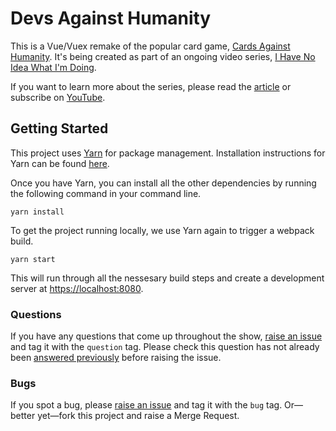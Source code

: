 # Devs Against Humanity

This is a Vue/Vuex remake of the popular card game, [Cards Against Humanity](https://cardsagainsthumanity.com/).
It's being created as part of an ongoing video series, [I Have No Idea What I'm Doing](https://www.youtube.com/watch?v=9Cio1Bfs_0I&list=PLQnVLZV0MsRKVTJvKDTFsyWYRLn499JP6).

If you want to learn more about the series, please read the [article](https://sam.beckham.io/wrote/i-have-no-idea-what-im-doing) or subscribe on [YouTube](https://youtube.com/frontendne).

## Getting Started
This project uses [Yarn](https://yarnpkg.com/en/) for package management.
Installation instructions for Yarn can be found [here](https://yarnpkg.com/en/docs/install).

Once you have Yarn, you can install all the other dependencies by running the following command in your command line.

```
yarn install
```

To get the project running locally, we use Yarn again to trigger a webpack build.

```
yarn start
```

This will run through all the nessesary build steps and create a development server at [https://localhost:8080](https://localhost:8080).

### Questions
If you have any questions that come up throughout the show, [raise an issue](https://gitlab.com/frontendne/devs-against-humanity/issues/new) and tag it with the `question` tag.
Please check this question has not already been [answered previously](https://gitlab.com/frontendne/devs-against-humanity/issues) before raising the issue.

### Bugs
If you spot a bug, please [raise an issue](https://gitlab.com/frontendne/devs-against-humanity/issues/new) and tag it with the `bug` tag.
Or—better yet—fork this project and raise a Merge Request.
